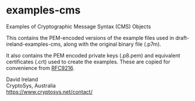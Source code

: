 # examples-cms
Examples of Cryptographic Message Syntax (CMS) Objects

This contains the PEM-encoded versions of the example files used in draft-ireland-examples-cms, along with the
original binary file (.p7m).

It also contains the PEM encoded private keys (.p8.pem) and equivalent certificates (.crt) used to create the examples.
These are copied for convenience from [RFC9216](https://www.rfc-editor.org/rfc/rfc9216).

David Ireland  
CryptoSys, Australia  
<https://www.cryptosys.net/contact/>
